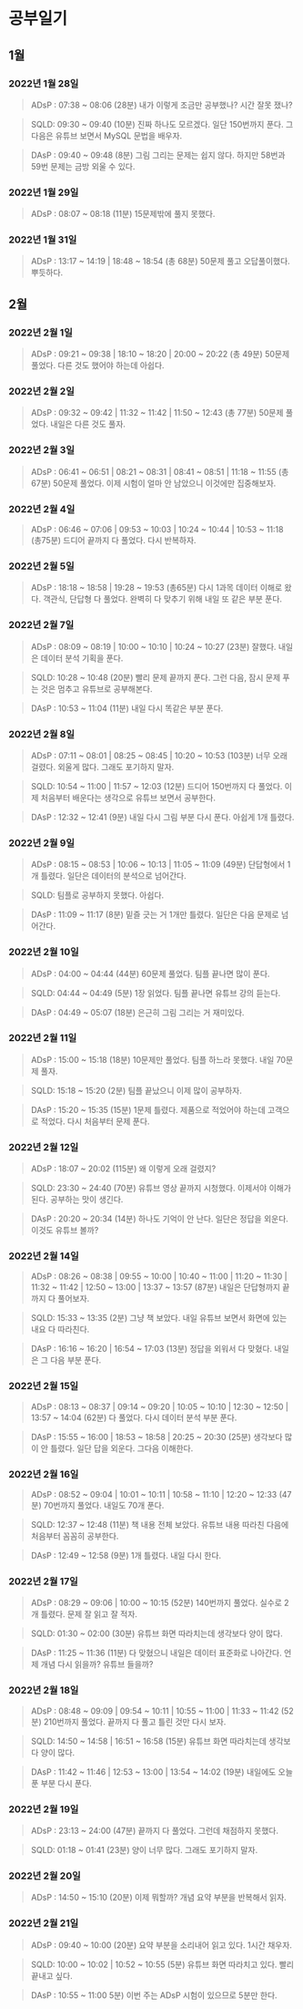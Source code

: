 # 공부일기

## 1월

### 2022년 1월 28일

> ADsP : 
> 07:38 ~ 08:06 (28분)
> 내가 이렇게 조금만 공부했나? 시간 잘못 쟀나?

> SQLD: 
> 09:30 ~ 09:40 (10분)
> 진짜 하나도 모르겠다. 일단 150번까지 푼다. 그다음은 유튜브 보면서 MySQL 문법을 배우자.

> DAsP : 
> 09:40 ~ 09:48 (8분)
> 그림 그리는 문제는 쉽지 않다. 하지만 58번과 59번 문제는 금방 외울 수 있다.

### 2022년 1월 29일

> ADsP : 
> 08:07 ~ 08:18 (11분)
> 15문제밖에 풀지 못했다.

### 2022년 1월 31일

> ADsP : 
> 13:17 ~ 14:19 |
> 18:48 ~ 18:54 (총 68분)
> 50문제 풀고 오답풀이했다. 뿌듯하다.

## 2월

### 2022년 2월 1일

> ADsP : 
> 09:21 ~ 09:38 |
> 18:10 ~ 18:20 |
> 20:00 ~ 20:22 (총 49분)
> 50문제 풀었다. 다른 것도 했어야 하는데 아쉽다.

### 2022년 2월 2일

> ADsP : 
> 09:32 ~ 09:42 |
> 11:32 ~ 11:42 |
> 11:50 ~ 12:43 (총 77분)
> 50문제 풀었다. 내일은 다른 것도 풀자.

### 2022년 2월 3일

> ADsP : 
> 06:41 ~ 06:51 |
> 08:21 ~ 08:31 |
> 08:41 ~ 08:51 |
> 11:18 ~ 11:55 (총 67분)
> 50문제 풀었다. 이제 시험이 얼마 안 남았으니 이것에만 집중해보자.

### 2022년 2월 4일

> ADsP : 
> 06:46 ~ 07:06 |
> 09:53 ~ 10:03 |
> 10:24 ~ 10:44 |
> 10:53 ~ 11:18 (총75분)
> 드디어 끝까지 다 풀었다. 다시 반복하자.

### 2022년 2월 5일

> ADsP : 
> 18:18 ~ 18:58 |
> 19:28 ~ 19:53 (총65분)
> 다시 1과목 데이터 이해로 왔다. 객관식, 단답형 다 풀었다. 완벽히 다 맞추기 위해 내일 또 같은 부분 푼다.

### 2022년 2월 7일

> ADsP : 
> 08:09 ~ 08:19 |
> 10:00 ~ 10:10 |
> 10:24 ~ 10:27 (23분)
> 잘했다. 내일은 데이터 분석 기획을 푼다.

> SQLD: 
> 10:28 ~ 10:48 (20분)
> 빨리 문제 끝까지 푼다. 그런 다음, 잠시 문제 푸는 것은 멈추고 유튜브로 공부해본다.

> DAsP : 
> 10:53 ~ 11:04 (11분)
> 내일 다시 똑같은 부분 푼다.

### 2022년 2월 8일

> ADsP : 
> 07:11 ~ 08:01 |
> 08:25 ~ 08:45 |
> 10:20 ~ 10:53 (103분)
> 너무 오래 걸렸다. 외울게 많다. 그래도 포기하지 말자.

> SQLD: 
> 10:54 ~ 11:00 |
> 11:57 ~ 12:03 (12분)
> 드디어 150번까지 다 풀었다. 이제 처음부터 배운다는 생각으로 유튜브 보면서 공부한다.

> DAsP : 
> 12:32 ~ 12:41 (9분)
> 내일 다시 그림 부분 다시 푼다. 아쉽게 1개 틀렸다.

### 2022년 2월 9일

> ADsP : 
> 08:15 ~ 08:53 |
> 10:06 ~ 10:13 |
> 11:05 ~ 11:09 (49분)
> 단답형에서 1개 틀렸다. 일단은 데이터의 분석으로 넘어간다.

> SQLD: 
> 팀플로 공부하지 못했다. 아쉽다.

> DAsP : 
> 11:09 ~ 11:17 (8분)
> 밑즐 긋는 거 1개만 틀렸다. 일단은 다음 문제로 넘어간다.

### 2022년 2월 10일

> ADsP : 
> 04:00 ~ 04:44 (44분)
> 60문제 풀었다. 팀플 끝나면 많이 푼다.

> SQLD:
> 04:44 ~ 04:49 (5분) 
> 1장 읽었다. 팀플 끝나면 유튜브 강의 듣는다.

> DAsP : 
> 04:49 ~ 05:07 (18분)
> 은근히 그림 그리는 거 재미있다.

### 2022년 2월 11일

> ADsP : 
> 15:00 ~ 15:18 (18분)
> 10문제만 풀었다. 팀플 하느라 못했다. 내일 70문제 풀자.

> SQLD:
> 15:18 ~ 15:20 (2분) 
> 팀플 끝났으니 이제 많이 공부하자.

> DAsP : 
> 15:20 ~ 15:35 (15분)
> 1문제 틀렸다. 제품으로 적었어야 하는데 고객으로 적었다. 다시 처음부터 문제 푼다.

### 2022년 2월 12일

> ADsP : 
> 18:07 ~ 20:02 (115분)
> 왜 이렇게 오래 걸렸지?

> SQLD:
> 23:30 ~ 24:40 (70분) 
> 유튜브 영상 끝까지 시청했다. 이제서야 이해가 된다. 공부하는 맛이 생긴다.

> DAsP : 
> 20:20 ~ 20:34 (14분)
> 하나도 기억이 안 난다. 일단은 정답을 외운다. 이것도 유튜브 볼까?

### 2022년 2월 14일

> ADsP : 
> 08:26 ~ 08:38 |
> 09:55 ~ 10:00 |
> 10:40 ~ 11:00 |
> 11:20 ~ 11:30 |
> 11:32 ~ 11:42 |
> 12:50 ~ 13:00 |
> 13:37 ~ 13:57 (87분)
> 내일은 단답형까지 끝까지 다 풀어보자.

> SQLD:
> 15:33 ~ 13:35 (2분) 
> 그냥 책 보았다. 내일 유튜브 보면서 화면에 있는 내요 다 따라친다.

> DAsP : 
> 16:16 ~ 16:20 |
> 16:54 ~ 17:03 (13분)
> 정답을 외워서 다 맞혔다. 내일은 그 다음 부분 푼다.

### 2022년 2월 15일

> ADsP : 
> 08:13 ~ 08:37 |
> 09:14 ~ 09:20 |
> 10:05 ~ 10:10 |
> 12:30 ~ 12:50 |
> 13:57 ~ 14:04 (62분)
> 다 풀었다. 다시 데이터 분석 부분 푼다.

> DAsP : 
> 15:55 ~ 16:00 |
> 18:53 ~ 18:58 |
> 20:25 ~ 20:30 (25분)
> 생각보다 많이 안 틀렸다. 일단 답을 외운다. 그다음 이해한다.

### 2022년 2월 16일

> ADsP : 
> 08:52 ~ 09:04 |
> 10:01 ~ 10:11 |
> 10:58 ~ 11:10 |
> 12:20 ~ 12:33 (47분)
> 70번까지 풀었다. 내일도 70개 푼다.

> SQLD:
> 12:37 ~ 12:48 (11분) 
> 책 내용 전체 보았다. 유튜브 내용 따라친 다음에 처음부터 꼼꼼히 공부한다.

> DAsP : 
> 12:49 ~ 12:58 (9분)
> 1개 틀렸다. 내일 다시 한다.

### 2022년 2월 17일

> ADsP : 
> 08:29 ~ 09:06 |
> 10:00 ~ 10:15 (52분)
> 140번까지 풀었다. 실수로 2개 틀렸다. 문제 잘 읽고 잘 적자.

> SQLD:
> 01:30 ~ 02:00 (30분) 
> 유튜브 화면 따라치는데 생각보다 양이 많다.

> DAsP : 
> 11:25 ~ 11:36 (11분)
> 다 맞혔으니 내일은 데이터 표준화로 나아간다. 언제 개념 다시 읽을까? 유튜브 들을까?

### 2022년 2월 18일

> ADsP : 
> 08:48 ~ 09:09 |
> 09:54 ~ 10:11 |
> 10:55 ~ 11:00 |
> 11:33 ~ 11:42 (52분)
> 210번까지 풀었다. 끝까지 다 풀고 틀린 것만 다시 보자.

> SQLD:
> 14:50 ~ 14:58 |
> 16:51 ~ 16:58 (15분) 
> 유튜브 화면 따라치는데 생각보다 양이 많다.

> DAsP :
> 11:42 ~ 11:46 |
> 12:53 ~ 13:00 | 
> 13:54 ~ 14:02 (19분)
> 내일에도 오늘 푼 부분 다시 푼다.

### 2022년 2월 19일

> ADsP : 
> 23:13 ~ 24:00 (47분)
> 끝까지 다 풀었다. 그런데 채점하지 못했다.

> SQLD:
> 01:18 ~ 01:41 (23분) 
> 양이 너무 많다. 그래도 포기하지 말자.

### 2022년 2월 20일

> ADsP : 
> 14:50 ~ 15:10 (20분)
> 이제 뭐할까? 개념 요약 부분을 반복해서 읽자.

### 2022년 2월 21일

> ADsP : 
> 09:40 ~ 10:00 (20분)
> 요약 부분을 소리내어 읽고 있다. 1시간 채우자.

> SQLD:
> 10:00 ~ 10:02 |
> 10:52 ~ 10:55 (5분) 
> 유튜브 화면 따라치고 있다. 빨리 끝내고 싶다.

> DAsP :
> 10:55 ~ 11:00 5분)
> 이번 주는 ADsP 시험이 있으므로 5분만 한다.